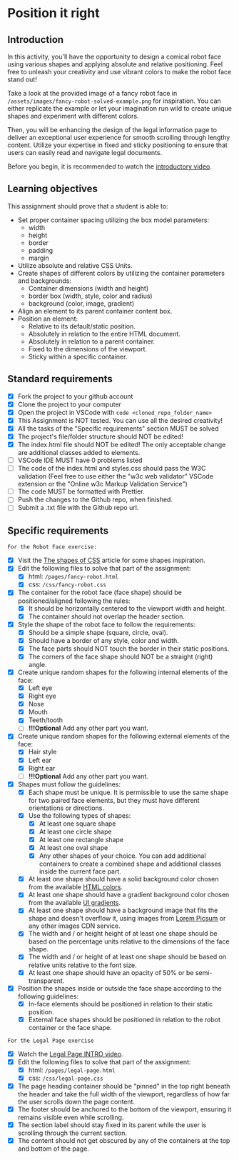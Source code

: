 # Position it right

## Introduction

In this activity, you'll have the opportunity to design a comical robot face using various shapes and applying absolute and relative positioning. Feel free to unleash your creativity and use vibrant colors to make the robot face stand out!

Take a look at the provided image of a fancy robot face in `/assets/images/fancy-robot-solved-example.png` for inspiration. You can either replicate the example or let your imagination run wild to create unique shapes and experiment with different colors.

Then, you will be enhancing the design of the legal information page to deliver an exceptional user experience for smooth scrolling through lengthy content. Utilize your expertise in fixed and sticky positioning to ensure that users can easily read and navigate legal documents.

Before you begin, it is recommended to watch the [introductory video](https://www.loom.com/share/3c655c8a97ce4783a4698d7968c03c33?sid=c05fcac8-f559-4de4-9ccd-6f167be3d6bd).

## Learning objectives

This assignment should prove that a student is able to:

- Set proper container spacing utilizing the box model parameters:
  - width
  - height
  - border
  - padding
  - margin
- Utilize absolute and relative CSS Units.
- Create shapes of different colors by utilizing the container parameters and backgrounds:
  - Container dimensions (width and height)
  - border box (width, style, color and radius)
  - background (color, image, gradient)
- Align an element to its parent container content box.
- Position an element:
  - Relative to its default/static position.
  - Absolutely in relation to the entire HTML document.
  - Absolutely in relation to a parent container.
  - Fixed to the dimensions of the viewport.
  - Sticky within a specific container.

## Standard requirements

- [x] Fork the project to your github account
- [x] Clone the project to your computer
- [x] Open the project in VSCode with `code <cloned_repo_folder_name>`
- [x] This Assignment is NOT tested. You can use all the desired creativity!
- [x] All the tasks of the "Specific requirements" section MUST be solved
- [x] The project's file/folder structure should NOT be edited!
- [x] The index.html file should NOT be edited! The only acceptable change are additional classes added to elements.
- [ ] VSCode IDE MUST have 0 problems listed
- [ ] The code of the index.html and styles.css should pass the W3C validation (Feel free to use either the "w3c web validator" VSCode extension or the "Online w3c Markup Validation Service")
- [ ] The code MUST be formatted with Prettier.
- [ ] Push the changes to the Github repo, when finished.
- [ ] Submit a .txt file with the Github repo url.

## Specific requirements

`For the Robot Face exercise:`

- [x] Visit the [The shapes of CSS](https://css-tricks.com/the-shapes-of-css/) article for some shapes inspiration.
- [x] Edit the following files to solve that part of the assignment:
  - [x] html: `/pages/fancy-robot.html`
  - [x] css: `/css/fancy-robot.css`
- [x] The container for the robot face (face shape) should be positioned/aligned following the rules:
  - [x] It should be horizontally centered to the viewport width and height.
  - [x] The container should not overlap the header section.
- [x] Style the shape of the robot face to follow the requirements:
  - [x] Should be a simple shape (square, circle, oval).
  - [x] Should have a border of any style, color and width.
  - [x] The face parts should NOT touch the border in their static positions.
  - [x] The corners of the face shape should NOT be a straight (right) angle.
- [x] Create unique random shapes for the following internal elements of the face:
  - [x] Left eye
  - [x] Right eye
  - [x] Nose
  - [x] Mouth
  - [x] Teeth/tooth
  - [ ] **!!!Optional** Add any other part you want.
- [x] Create unique random shapes for the following external elements of the face:
  - [x] Hair style
  - [x] Left ear
  - [x] Right ear
  - [ ] **!!!Optional** Add any other part you want.
- [x] Shapes must follow the guidelines:
  - [x] Each shape must be unique. It is permissible to use the same shape for two paired face elements, but they must
    have different orientations or directions.
  - [x] Use the following types of shapes:
    - [x] At least one square shape
    - [x] At least one circle shape
    - [x] At least one rectangle shape
    - [x] At least one oval shape
    - [x] Any other shapes of your choice. You can add additional containers to create a combined shape and additional
      classes inside the current face part.
  - [x] At least one shape should have a solid background color chosen from the
    available [HTML colors](https://www.w3schools.com/html/html_colors.asp).
  - [x] At least one shape should have a gradient background color chosen from the
    available [UI gradients](https://uigradients.com/).
  - [x] At least one shape should have a background image that fits the shape and doesn't overflow it, using images
    from [Lorem Picsum](https://picsum.photos/) or any other images CDN service.
  - [x] The width and / or height height of at least one shape should be based on the percentage units relative to the
    dimensions of the face shape.
  - [x] The width and / or height of at least one shape should be based on relative units relative to the font size.
  - [x] At least one shape should have an opacity of 50% or be semi-transparent.
- [x] Position the shapes inside or outside the face shape according to the following guidelines:
  - [x] In-face elements should be positioned in relation to their static position.
  - [x] External face shapes should be positioned in relation to the robot container or the face shape.

`For the Legal Page exercise`

- [x] Watch
  the [Legal Page INTRO video](https://www.loom.com/share/3c655c8a97ce4783a4698d7968c03c33?sid=b776b29f-cecb-4cc7-8663-7c3f1722f190).
- [x] Edit the following files to solve that part of the assignment:
  - [x] html: `/pages/legal-page.html`
  - [x] css: `/css/legal-page.css`
- [x] The page heading container should be "pinned" in the top right beneath the header and take the full width of the
  viewport, regardless of how far the user scrolls down the page content.
- [x] The footer should be anchored to the bottom of the viewport, ensuring it remains visible even while scrolling.
- [x] The section label should stay fixed in its parent while the user is scrolling through the current section.
- [x] The content should not get obscured by any of the containers at the top and bottom of the page.
